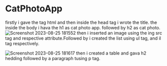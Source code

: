 # CatPhotoApp
firstly i gave the tag html and then inside the head tag i wrote the title.
the inside the body i hava the h1 as cat photo app. followed by h2 as cat photo.
![Screenshot 2023-08-25 181552](https://github.com/divyanshrajpoot9/CatPhotoApp/assets/114856467/9594556f-fd21-4afa-a73d-2b123264f934)
then i inserted an image using the ing src tag and respective attribute.Followed by i created the list using ul tag, and il tag respectively.

![Screenshot 2023-08-25 181617](https://github.com/divyanshrajpoot9/CatPhotoApp/assets/114856467/ae019cde-cb85-4642-9d5c-735b4e45dbc0)
then i created a table and  gava h2 hedding followed by a paragraph tusing p tag.
